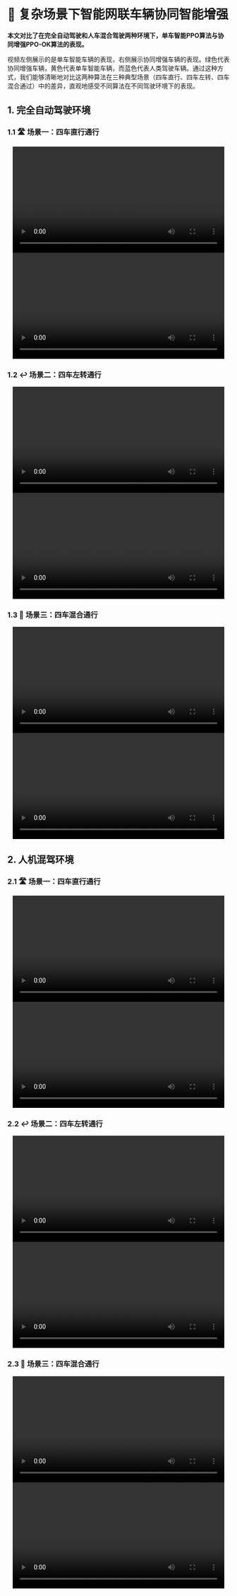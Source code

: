 # 🚗 复杂场景下智能网联车辆协同智能增强
**本文对比了在完全自动驾驶和人车混合驾驶两种环境下，单车智能PPO算法与协同增强PPO-OK算法的表现。**  

视频左侧展示的是单车智能车辆的表现，右侧展示协同增强车辆的表现。绿色代表协同增强车辆，黄色代表单车智能车辆，而蓝色代表人类驾驶车辆。通过这种方式，我们能够清晰地对比这两种算法在三种典型场景（四车直行、四车左转、四车混合通过）中的差异，直观地感受不同算法在不同驾驶环境下的表现。


## 1. 完全自动驾驶环境

### 1.1 🛣️ 场景一：四车直行通行

<div align="center">
  <video src="./videos/ull_autonomous/individual_intelligence/straight.mp4" controls width="480"></video>
  <video src="./videos/full_autonomous/collaborative_intelligence/straight.mp4" controls width="480"></video>
</div>

### 1.2 ↩️ 场景二：四车左转通行

<div align="center">
  <video src="./videos/full_autonomous/individual_intelligence/left.mp4" controls width="480"></video>
  <video src="./videos/full_autonomous/collaborative_intelligence/left.mp4" controls width="480"></video>
</div>

### 1.3 🔀 场景三：四车混合通行

<div align="center">
  <video src="./videos/full_autonomous/individual_intelligence/mixed.mp4" controls width="480"></video>
  <video src="./videos/full_autonomous/collaborative_intelligence/mixed.mp4" controls width="480"></video>
</div>

## 2. 人机混驾环境

### 2.1 🛣️ 场景一：四车直行通行

<div align="center">
  <video src="./videos/human_vehicle_mixed/individual_intelligence/straight.mp4" controls width="480"></video>
  <video src="./videos/human_vehicle_mixed/collaborative_intelligence/straight.mp4" controls width="480"></video>
</div>

### 2.2 ↩️ 场景二：四车左转通行

<div align="center">
  <video src="./videos/human_vehicle_mixed/individual_intelligence/left.mp4" controls width="480"></video>
  <video src="./videos/human_vehicle_mixed/collaborative_intelligence/left.mp4" controls width="480"></video>
</div>

### 2.3 🔀 场景三：四车混合通行

<div align="center">
  <video src="./videos/human_vehicle_mixed/individual_intelligence/mixed.mp4" controls width="480"></video>
  <video src="./videos/human_vehicle_mixed/collaborative_intelligence/mixed.mp4" controls width="480"></video>
</div>
